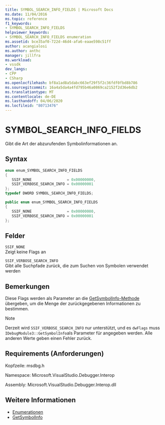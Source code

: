 ```yaml
---
title: SYMBOL_SEARCH_INFO_FIELDS | Microsoft Docs
ms.date: 11/04/2016
ms.topic: reference
f1_keywords:
- SYMBOL_SEARCH_INFO_FIELDS
helpviewer_keywords:
- SYMBOL_SEARCH_INFO_FIELDS enumeration
ms.assetid: bce35af0-722d-46d4-afa6-eaae598c51ff
author: acangialosi
ms.author: anthc
manager: jillfra
ms.workload:
- vssdk
dev_langs:
- CPP
- CSharp
ms.openlocfilehash: bf8a1ad8a5dabc663ef29f5f2c36fdf0fbd8b786
ms.sourcegitcommit: 16a4a5da4a4fd795b46a0869ca2152f2d36e6db2
ms.translationtype: MT
ms.contentlocale: de-DE
ms.lasthandoff: 04/06/2020
ms.locfileid: "80713476"
---
```

# <a name="symbol_search_info_fields"></a>SYMBOL_SEARCH_INFO_FIELDS
Gibt die Art der abzurufenden Symbolinformationen an.

## <a name="syntax"></a>Syntax

```cpp
enum enum_SYMBOL_SEARCH_INFO_FIELDS
{
   SSIF_NONE                = 0x00000000,
   SSIF_VERBOSE_SEARCH_INFO = 0x00000001
};
typedef DWORD SYMBOL_SEARCH_INFO_FIELDS;
```

```csharp
public enum enum_SYMBOL_SEARCH_INFO_FIELDS
{
   SSIF_NONE                = 0x00000000,
   SSIF_VERBOSE_SEARCH_INFO = 0x00000001
};

```

## <a name="fields"></a>Felder
 `SSIF_NONE`\
 Zeigt keine Flags an

 `SSIF_VERBOSE_SEARCH_INFO`\
 Gibt alle Suchpfade zurück, die zum Suchen von Symbolen verwendet werden

## <a name="remarks"></a>Bemerkungen
 Diese Flags werden als Parameter an die [GetSymbolInfo-Methode](../../../extensibility/debugger/reference/idebugmodule3-getsymbolinfo.md) übergeben, um die Menge der zurückgegebenen Informationen zu bestimmen.

> [!NOTE]
> Derzeit wird `SSIF_VERBOSE_SEARCH_INFO` nur unterstützt, und es `dwFlags` muss `IDebugModule3::GetSymbolInfo`als Parameter für angegeben werden. Alle anderen Werte geben einen Fehler zurück.

## <a name="requirements"></a>Requirements (Anforderungen)
 Kopfzeile: msdbg.h

 Namespace: Microsoft.VisualStudio.Debugger.Interop

 Assembly: Microsoft.VisualStudio.Debugger.Interop.dll

## <a name="see-also"></a>Weitere Informationen
- [Enumerationen](../../../extensibility/debugger/reference/enumerations-visual-studio-debugging.md)
- [GetSymbolInfo](../../../extensibility/debugger/reference/idebugmodule3-getsymbolinfo.md)
